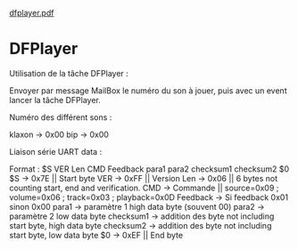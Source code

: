 [dfplayer.pdf](https://github.com/IT2R2-2021/DFplayer/files/6170751/dfplayer.pdf)
# DFPlayer

Utilisation de la tâche DFPlayer :

Envoyer par message MailBox le numéro du son à jouer, puis avec un event lancer la tâche DFPlayer.

Numéro des différent sons :

klaxon -> 0x00
bip    -> 0x00

Liaison série UART data :

Format : $S VER Len CMD Feedback para1 para2 checksum1 checksum2 $0
$S -> 0x7E  || Start byte
VER -> 0xFF || Version
Len -> 0x06 || 6 bytes not counting start, end and verification.
CMD -> Commande || source=0x09 ; volume=0x06 ; track=0x03 ; playback=0x0D
Feedback -> Si feedback 0x01 sinon 0x00
para1 -> paramètre 1 high data byte (souvent 00)
para2 -> paramètre 2 low data byte 
checksum1 -> addition des byte not including start byte, high data byte
checksum2 -> addition des byte not including start byte, low data byte
$0 -> 0xEF || End byte
 
